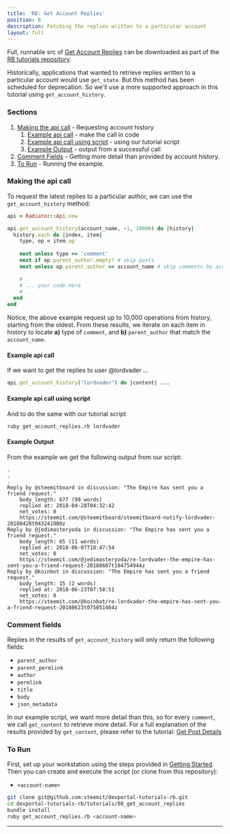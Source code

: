 ```yaml
---
title: 'RB: Get Account Replies'
position: 8
description: Fetching the replies written to a particular account
layout: full
---              
```

<span class="fa-pull-left top-of-tutorial-repo-link"><span class="first-word">Full</span>, runnable src of [Get Account Replies](https://github.com/steemit/devportal-tutorials-rb/tree/master/tutorials/08_get_account_replies) can be downloaded as part of the [RB tutorials repository](https://github.com/steemit/devportal-tutorials-rb).</span>
<br>



Historically, applications that wanted to retrieve replies written to a particular account would use `get_state`.  But this method has been scheduled for deprecation.  So we'll use a more supported approach in this tutorial using `get_account_history`.

### Sections

1. [Making the api call](#making-the-api-call) - Requesting account history
    1. [Example api call](#example-api-call) - make the call in code
    1. [Example api call using script](#example-api-call-using-script) - using our tutorial script
    1. [Example Output](#example-output) - output from a successful call
1. [Comment Fields](#comment-fields) - Getting more detail than provided by account history.
1. [To Run](#to-run) - Running the example.

### Making the api call

To request the latest replies to a particular author, we can use the `get_account_history` method:

```ruby
api = Radiator::Api.new

api.get_account_history(account_name, -1, 10000) do |history|
  history.each do |index, item|
    type, op = item.op
    
    next unless type == 'comment'
    next if op.parent_author.empty? # skip posts
    next unless op.parent_author == account_name # skip comments by account

    # .
    # ... your code here
    # .
  end
end
```

Notice, the above example request up to 10,000 operations from history, starting from the oldest.  From these results, we iterate on each item in history to locate **a)** type of `comment`, and **b)** `parent_author` that match the `account_name`.

#### Example api call

If we want to get the replies to user @lordvader ...

```ruby
api.get_account_history("lordvader") do |content| ...
```

#### Example api call using script

And to do the same with our tutorial script
```bash
ruby get_account_replies.rb lordvader
```

#### Example Output

From the example we get the following output from our script:

```
.
.
.
Reply by @steemitboard in discussion: "The Empire has sent you a friend request."
	body_length: 677 (99 words)
	replied at: 2018-04-28T04:32:42
	net_votes: 0
	https://steemit.com/@steemitboard/steemitboard-notify-lordvader-20180428t043241000z
Reply by @jedimasteryoda in discussion: "The Empire has sent you a friend request."
	body_length: 65 (11 words)
	replied at: 2018-06-07T18:47:54
	net_votes: 0
	https://steemit.com/@jedimasteryoda/re-lordvader-the-empire-has-sent-you-a-friend-request-20180607t184754944z
Reply by @koinbot in discussion: "The Empire has sent you a friend request."
	body_length: 15 (2 words)
	replied at: 2018-06-23T07:58:51
	net_votes: 0
	https://steemit.com/@koinbot/re-lordvader-the-empire-has-sent-you-a-friend-request-20180623t075851464z
```

### Comment fields

Replies in the results of `get_account_history` will only return the following fields:

* `parent_author`
* `parent_permlink`
* `author`
* `permlink`
* `title`
* `body`
* `json_metadata`

In our example script, we want more detail than this, so for every `comment`, we call `get_content` to retrieve more detail.  For a full explanation of the results provided by `get_content`, please refer to the tutorial: [Get Post Details](https://github.com/steemit/devportal-tutorials-rb/tree/master/tutorials/05_get_post_details)

### To Run

First, set up your workstation using the steps provided in [Getting Started](https://developers.steem.io/tutorials-ruby/getting_started).  Then you can create and execute the script (or clone from this repository):

* `<account-name>`

```bash
git clone git@github.com:steemit/devportal-tutorials-rb.git
cd devportal-tutorials-rb/tutorials/08_get_account_replies
bundle install
ruby get_account_replies.rb <account-name>
```

---

